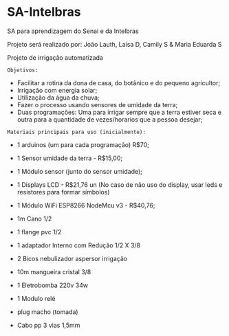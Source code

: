 # SA-Intelbras
SA para aprendizagem do Senai e da Intelbras

Projeto será realizado por: João Lauth, Laisa D, Camily S & Maria Eduarda S

Projeto de irrigação automatizada

``Objetivos:``

- Facilitar a rotina da dona de casa, do botânico e do pequeno agricultor;
- Irrigação com energia solar;
- Utilização da água da chuva;
- Fazer o processo usando sensores de umidade da terra;
- Duas programações: Uma para irrigar sempre que a terra estiver seca e outra para a quantidade de vezes/horarios que a pessoa desejar;

``Materiais principais para uso (inicialmente):`` 

- 1 arduinos (um para cada programação) R$70;
- 1 Sensor umidade da terra - R$15,00; 
- 1 Módulo sensor (junto do sensor umidade);
- 1 Displays LCD - R$21,76 un (No caso de não uso do display, usar leds e resistores para formar símbolos)
- 1 Módulo WiFi ESP8266 NodeMcu v3 -  R$40,76;

- 1m Cano 1/2
- 1 flange pvc 1/2
- 1 adaptador Interno com Redução 1/2 X 3/8
- 2 Bicos nebulizador aspersor irrigação
- 10m mangueira cristal 3/8
- 1 Eletrobomba 220v 34w
- 1 Modulo relé
- plug macho (tomada)
- Cabo pp 3 vias 1,5mm
  
